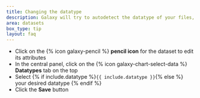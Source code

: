 ```yaml
---
title: Changing the datatype
description: Galaxy will try to autodetect the datatype of your files, but you may need to manually set this occasionally.
area: datasets
box_type: tip
layout: faq
---
```


* Click on the {% icon galaxy-pencil %} **pencil icon** for the dataset to edit its attributes
* In the central panel, click on the {% icon galaxy-chart-select-data %} **Datatypes** tab on the top
* Select {% if include.datatype %}`{{ include.datatype }}`{% else %} your desired datatype {% endif %}
* Click the **Save** button
